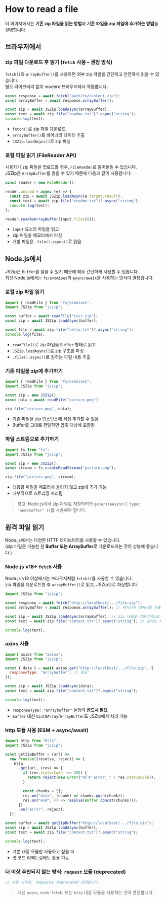 # How to read a file

이 페이지에서는 **기존 zip 파일을 읽는 방법**과 **기존 파일을 zip 파일에 추가하는 방법**을 설명합니다.

## 브라우저에서

### zip 파일 다운로드 후 읽기 (`fetch` 사용 – 권장 방식)

`fetch()`와 `arrayBuffer()`를 사용하면 외부 zip 파일을 간단하고 안전하게 읽을 수 있습니다.  
별도 라이브러리 없이 modern 브라우저에서 작동합니다.

```js
const response = await fetch("path/to/content.zip");
const arrayBuffer = await response.arrayBuffer();

const zip = await JSZip.loadAsync(arrayBuffer);
const text = await zip.file("readme.txt")?.async("string");
console.log(text);
```

- `fetch()`로 zip 파일 다운로드
- `arrayBuffer()`로 바이너리 데이터 추출
- `JSZip.loadAsync()`로 zip 파싱

### 로컬 파일 읽기 (FileReader API)

사용자가 zip 파일을 업로드할 경우, `FileReader`로 읽어들일 수 있습니다.  
JSZip은 `ArrayBuffer`를 읽을 수 있기 때문에 다음과 같이 사용합니다:

```js
const reader = new FileReader();

reader.onload = async (e) => {
  const zip = await JSZip.loadAsync(e.target.result);
  const text = await zip.file("readme.txt")?.async("string");
  console.log(text);
};

reader.readAsArrayBuffer(input.files[0]);
```

- `input` 요소의 파일을 읽고
- zip 파일을 메모리에서 파싱
- 개별 파일은 `.file().async()`로 읽음

## Node.js에서

JSZip은 `Buffer`를 읽을 수 있기 때문에 매우 간단하게 사용할 수 있습니다.  
최신 Node.js에서는 `fs/promises`와 `async/await`을 사용하는 방식이 권장됩니다.

### 로컬 zip 파일 읽기

```js
import { readFile } from "fs/promises";
import JSZip from "jszip";

const buffer = await readFile("test.zip");
const zip = await JSZip.loadAsync(buffer);

const file = await zip.file("hello.txt")?.async("string");
console.log(file);
```

- `readFile()`로 zip 파일을 `Buffer` 형태로 읽고
- `JSZip.loadAsync()`로 zip 구조를 파싱
- `.file().async()`로 원하는 파일 내용 추출

### 기존 파일을 zip에 추가하기

```js
import { readFile } from "fs/promises";
import JSZip from "jszip";

const zip = new JSZip();
const data = await readFile("picture.png");

zip.file("picture.png", data);
```

- 기존 파일을 zip 인스턴스에 직접 추가할 수 있음
- Buffer를 그대로 전달하면 압축 대상에 포함됨

### 파일 스트림으로 추가하기

```js
import fs from "fs";
import JSZip from "jszip";

const zip = new JSZip();
const stream = fs.createReadStream("picture.png");

zip.file("picture.png", stream);
```

- 대용량 파일을 메모리에 올리지 않고 zip에 추가 가능
- 내부적으로 스트리밍 처리됨

> 참고: Node.js에서 zip 파일로 저장하려면 `generateAsync({ type: "nodebuffer" })`를 사용해야 합니다.

## 원격 파일 읽기

Node.js에서는 다양한 HTTP 라이브러리를 사용할 수 있습니다.  
(zip 파일은 가능한 한 **Buffer 또는 ArrayBuffer**로 다운로드하는 것이 성능에 좋습니다.)

### Node.js v18+ `fetch` 사용

Node.js v18 이상에서는 브라우저처럼 `fetch()`를 사용할 수 있습니다.  
zip 파일을 다운로드한 후 `arrayBuffer()`로 읽고, JSZip으로 파싱합니다.

```js
import JSZip from "jszip";

const response = await fetch("http://localhost/.../file.zip");
const arrayBuffer = await response.arrayBuffer(); // 바이너리 데이터를 추출

const zip = await JSZip.loadAsync(arrayBuffer); // zip 내용을 비동기적으로 파싱
const text = await zip.file("content.txt")?.async("string"); // 원하는 파일 내용을 읽기

console.log(text);
```

### axios 사용

```js
import axios from "axios";
import JSZip from "jszip";

const { data } = await axios.get("http://localhost/.../file.zip", {
  responseType: "arraybuffer", // 중요!
});

const zip = await JSZip.loadAsync(data);
const text = await zip.file("content.txt")?.async("string");

console.log(text);
```

- `responseType: "arraybuffer"` 설정이 **반드시 필요**
- `Buffer` 대신 `Uint8Array`/`ArrayBuffer`도 JSZip에서 처리 가능

### http 모듈 사용 (ESM + async/await)

```js
import http from "http";
import JSZip from "jszip";

const getZipBuffer = (url) =>
  new Promise((resolve, reject) => {
    http
      .get(url, (res) => {
        if (res.statusCode !== 200) {
          return reject(new Error("HTTP error: " + res.statusCode));
        }

        const chunks = [];
        res.on("data", (chunk) => chunks.push(chunk));
        res.on("end", () => resolve(Buffer.concat(chunks)));
      })
      .on("error", reject);
  });

const buffer = await getZipBuffer("http://localhost/.../file.zip");
const zip = await JSZip.loadAsync(buffer);
const text = await zip.file("content.txt")?.async("string");

console.log(text);
```

- 기본 내장 모듈만 사용하고 싶을 때
- 옛 코드 리팩토링에도 활용 가능

### 더 이상 추천되지 않는 방식: `request` 모듈 (deprecated)

```js
// 사용 비추천: request는 deprecated 상태입니다.
```

> 대신 `axios`, `node-fetch`, 또는 `http` 내장 모듈을 사용하는 것이 안전합니다.
